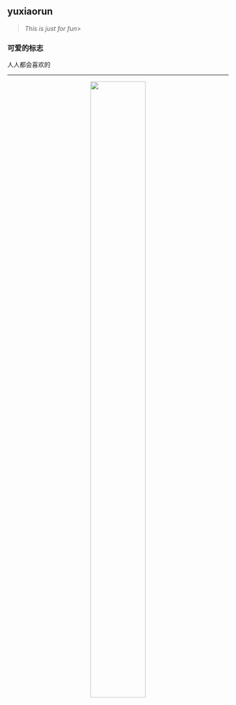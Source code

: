 ## yuxiaorun

>*This is just for fun*>

### 可爱的标志
<tr>
<p>人人都会喜欢的</p>
<hr size = 20%>
 <center><img src="https://github.com/Yurun1999/my-first-web.io/blob/master/IMG_20180907_120540.jpg"width=50% height=60%></center>
</tr>
 
